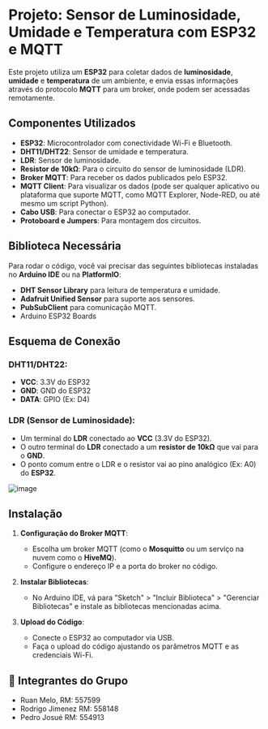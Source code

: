 # Projeto: Sensor de Luminosidade, Umidade e Temperatura com ESP32 e MQTT

Este projeto utiliza um **ESP32** para coletar dados de **luminosidade**, **umidade** e **temperatura** de um ambiente, e envia essas informações através do protocolo **MQTT** para um broker, onde podem ser acessadas remotamente.

## Componentes Utilizados

- **ESP32**: Microcontrolador com conectividade Wi-Fi e Bluetooth.
- **DHT11/DHT22**: Sensor de umidade e temperatura.
- **LDR**: Sensor de luminosidade.
- **Resistor de 10kΩ**: Para o circuito do sensor de luminosidade (LDR).
- **Broker MQTT**: Para receber os dados publicados pelo ESP32.
- **MQTT Client**: Para visualizar os dados (pode ser qualquer aplicativo ou plataforma que suporte MQTT, como MQTT Explorer, Node-RED, ou até mesmo um script Python).
- **Cabo USB**: Para conectar o ESP32 ao computador.
- **Protoboard e Jumpers**: Para montagem dos circuitos.

## Biblioteca Necessária

Para rodar o código, você vai precisar das seguintes bibliotecas instaladas no **Arduino IDE** ou na **PlatformIO**:

- **DHT Sensor Library** para leitura de temperatura e umidade.
- **Adafruit Unified Sensor** para suporte aos sensores.
- **PubSubClient** para comunicação MQTT.
- Arduino ESP32 Boards

## Esquema de Conexão

### DHT11/DHT22:
- **VCC**: 3.3V do ESP32
- **GND**: GND do ESP32
- **DATA**: GPIO (Ex: D4)

### LDR (Sensor de Luminosidade):
- Um terminal do **LDR** conectado ao **VCC** (3.3V do ESP32).
- O outro terminal do **LDR** conectado a um **resistor de 10kΩ** que vai para o **GND**.
- O ponto comum entre o LDR e o resistor vai ao pino analógico (Ex: A0) do **ESP32**.

![image](https://github.com/user-attachments/assets/a036bc54-54cb-4b99-9621-687dde51cb71)


## Instalação

1. **Configuração do Broker MQTT**: 
   - Escolha um broker MQTT (como o **Mosquitto** ou um serviço na nuvem como o **HiveMQ**).
   - Configure o endereço IP e a porta do broker no código.

2. **Instalar Bibliotecas**:
   - No Arduino IDE, vá para "Sketch" > "Incluir Biblioteca" > "Gerenciar Bibliotecas" e instale as bibliotecas mencionadas acima.

3. **Upload do Código**:
   - Conecte o ESP32 ao computador via USB.
   - Faça o upload do código ajustando os parâmetros MQTT e as credenciais Wi-Fi.


## 👥 Integrantes do Grupo 

- Ruan Melo, RM: 557599
- Rodrigo Jimenez RM: 558148
- Pedro Josué RM: 554913


   

